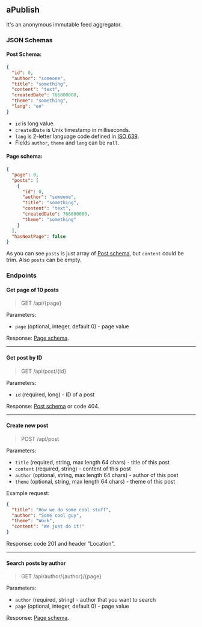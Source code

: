 ## aPublish

It's an anonymous immutable feed aggregator.

### JSON Schemas

#### Post Schema:
```json
{
  "id": 0,
  "author": "someone",
  "title": "something",
  "content": "text",
  "createdDate": 766800000,
  "theme": "something",
  "lang": "en"
}
```
* `id` is long value.
* `createdDate` is Unix timestamp in milliseconds.
* `lang` is 2-letter language code defined in [ISO 639](https://en.wikipedia.org/wiki/ISO_639).
* Fields `author`, `theme` and `lang` can be `null`.


#### Page schema:
```json
{
  "page": 0,
  "posts": [
    {
      "id": 0,
      "author": "someone",
      "title": "something",
      "content": "text",
      "createdDate": 766800000,
      "theme": "something"
    }
  ],
  "hasNextPage": false
}
```
As you can see `posts` is just array of [Post schema](#post-schema), but `content` could be trim.
Also `posts` can be empty.

### Endpoints

#### Get page of 10 posts
> GET /api/{page}

Parameters:
* `page` (optional, integer, default 0) - page value

Response: [Page schema](#page-schema).

---
#### Get post by ID
> GET /api/post/{id}

Parameters:
* `id` (required, long) - ID of a post

Response: [Post schema](#post-schema) or code 404.

---
#### Create new post
> POST /api/post

Parameters:
* `title` (required, string, max length 64 chars) - title of this post
* `content` (required, string) - content of this post
* `author` (optional, string, max length 64 chars) - author of this post
* `theme` (optional, string, max length 64 chars) - theme of this post

Example request:
```json
{
  "title": "How we do some cool stuff",
  "author": "Some cool guy",
  "theme": "Work",
  "content": "We just do it!"
}
```

Response:
code 201 and header "Location". 

---
#### Search posts by author
> GET /api/author/{author}/{page}

Parameters:
* `author` (required, string) - author that you want to search
* `page` (optional, integer, default 0) - page value

Response: [Page schema](#page-schema).